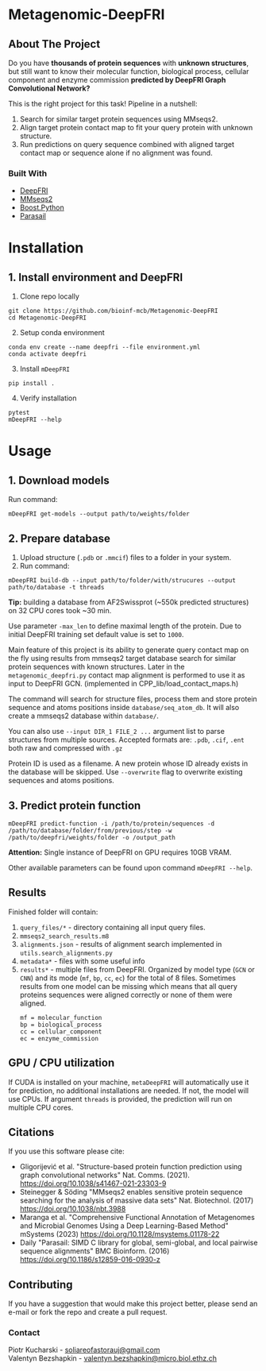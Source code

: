 # Metagenomic-DeepFRI

## About The Project
Do you have **thousands of protein sequences** with **unknown structures**, but still want to know their
molecular function, biological process, cellular component and enzyme commission **predicted by DeepFRI Graph Convolutional Network?**

This is the right project for this task! Pipeline in a nutshell:
1. Search for similar target protein sequences using MMseqs2.
2. Align target protein contact map to fit your query protein with unknown structure.
3. Run predictions on query sequence combined with aligned target contact map or sequence alone if no alignment was found.

### Built With

* [DeepFRI](https://github.com/SoliareofAstora/DeepFRI)
* [MMseqs2](https://github.com/soedinglab/MMseqs2)
* [Boost.Python](https://www.boost.org/doc/libs/1_75_0/libs/python/doc/html/index.html)
* [Parasail](https://github.com/jeffdaily/parasail)

# Installation

## 1. Install environment and DeepFRI

1. Clone repo locally
```{code-block} bash
git clone https://github.com/bioinf-mcb/Metagenomic-DeepFRI
cd Metagenomic-DeepFRI
```
2. Setup conda environment
```{code-block} bash
conda env create --name deepfri --file environment.yml
conda activate deepfri
```
3. Install `mDeepFRI`
```{code-block} bash
pip install .
```
4. Verify installation
```{code-block} bash
pytest
mDeepFRI --help
```

# Usage
## 1. Download models
Run command:
```
mDeepFRI get-models --output path/to/weights/folder
```

## 2. Prepare database

1. Upload structure (`.pdb` or `.mmcif`) files to a folder in your system.
2. Run command:
```
mDeepFRI build-db --input path/to/folder/with/strucures --output path/to/database -t threads
```
**Tip:** building a database from AF2Swissprot (~550k predicted structures) on 32 CPU cores took ~30 min.

Use parameter `-max_len` to define maximal length of the protein. Due to initial DeepFRI training set default value is set to `1000`.

Main feature of this project is its ability to generate query contact map on the fly
using results from mmseqs2 target database search for similar protein sequences with known structures.
Later in the `metagenomic_deepfri.py` contact map alignment is performed to use it as input to DeepFRI GCN.
(implemented in CPP_lib/load_contact_maps.h)

The command will search for structure files,
process them and store protein sequence and atoms positions inside `database/seq_atom_db`.
It will also create a mmseqs2 database within `database/`.

You can also use `--input DIR_1 FILE_2 ...` argument list to parse structures from multiple sources.
Accepted formats are: `.pdb`, `.cif`, `.ent` both raw and compressed with `.gz`

Protein ID is used as a filename. A new protein whose ID already exists in the database will be skipped.
Use `--overwrite` flag to overwrite existing sequences and atoms positions.

## 3. Predict protein function
```
mDeepFRI predict-function -i /path/to/protein/sequences -d /path/to/database/folder/from/previous/step -w /path/to/deepfri/weights/folder -o /output_path
```
**Attention:** Single instance of DeepFRI on GPU requires 10GB VRAM.

Other available parameters can be found upon command `mDeepFRI --help`.

## Results
Finished folder will contain:
1. `query_files/*` - directory containing all input query files.
2. `mmseqs2_search_results.m8`
3. `alignments.json` - results of alignment search implemented in `utils.search_alignments.py`
4. `metadata*` - files with some useful info
5. `results*` - multiple files from DeepFRI. Organized by model type (`GCN` or `CNN`) and its mode (`mf`, `bp`, `cc`, `ec`) for the total of 8 files.
Sometimes results from one model can be missing which means that all query proteins sequences were aligned correctly or none of them were aligned.
   ```
   mf = molecular_function
   bp = biological_process
   cc = cellular_component
   ec = enzyme_commission
   ```

## GPU / CPU utilization
If CUDA is installed on your machine, `metaDeepFRI` will automatically use it for prediction, no additional installations are needed. If not, the model will use CPUs. If argument `threads` is provided, the prediction will run on multiple CPU cores.

## Citations
If you use this software please cite:
- Gligorijević et al. "Structure-based protein function prediction using graph convolutional networks" Nat. Comms. (2021). https://doi.org/10.1038/s41467-021-23303-9
- Steinegger & Söding "MMseqs2 enables sensitive protein sequence searching for the analysis of massive data sets" Nat. Biotechnol. (2017) https://doi.org/10.1038/nbt.3988
- Maranga et al. "Comprehensive Functional Annotation of Metagenomes and Microbial Genomes Using a Deep Learning-Based Method" mSystems (2023) https://doi.org/10.1128/msystems.01178-22
- Daily "Parasail: SIMD C library for global, semi-global, and local pairwise sequence alignments" BMC Bioinform. (2016) https://doi.org/10.1186/s12859-016-0930-z

## Contributing

If you have a suggestion that would make this project better, please send an e-mail or fork the repo and create a pull request.

### Contact

Piotr Kucharski - soliareofastorauj@gmail.com \
Valentyn Bezshapkin - valentyn.bezshapkin@micro.biol.ethz.ch
